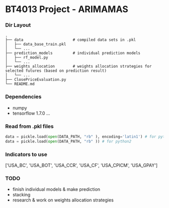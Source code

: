 ﻿BT4013 Project - ARIMAMAS
==========================

### Dir Layout
    .
    ├── data                      # compiled data sets in .pkl
    │   ├── data_base_train.pkl        
    │   └── ...                 
    ├── prediction_models         # individual prediction models                   
    │   ├── rf_model.py
    │   └── ...      
    ├── weights_allocation        # weights allocation strategies for selected futures (based on prediction result)
    │   └── ...    
    ├── ClosePriceEvaluation.py  
    └── README.md

### Dependencies
- numpy
- tensorflow 1.7.0 
...

### Read from .pkl files 
``` python
data = pickle.load(open(DATA_PATH, "rb" ), encoding='latin1') # for python3 
data = pickle.load(open(DATA_PATH, "rb" )) # for python2 
```

### Indicators to use
['USA_BC', 'USA_BOT', 'USA_CCR', 'USA_CF', 'USA_CPICM', 'USA_GPAY']

### TODO 
- finish individual models & make prediction
- stacking 
- research & work on weights allocation strategies 
